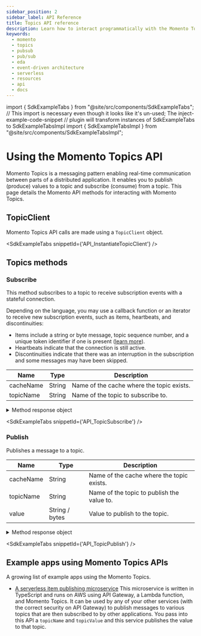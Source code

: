 ```yaml
---
sidebar_position: 2
sidebar_label: API Reference
title: Topics API reference
description: Learn how to interact programmatically with the Momento Topics API.
keywords:
  - momento
  - topics
  - pubsub
  - pub/sub
  - eda
  - event-driven architecture
  - serverless
  - resources
  - api
  - docs
---
```


import { SdkExampleTabs } from "@site/src/components/SdkExampleTabs";
// This import is necessary even though it looks like it's un-used; The inject-example-code-snippet
// plugin will transform instances of SdkExampleTabs to SdkExampleTabsImpl
import { SdkExampleTabsImpl } from "@site/src/components/SdkExampleTabsImpl";

# Using the Momento Topics API

Momento Topics is a messaging pattern enabling real-time communication between parts of a distributed application. It enables you to publish (produce) values to a topic and subscribe (consume) from a topic. This page details the Momento API methods for interacting with Momento Topics.

## TopicClient

Momento Topics API calls are made using a `TopicClient` object.

<SdkExampleTabs snippetId={'API_InstantiateTopicClient'} />

## Topics methods

### Subscribe
This method subscribes to a topic to receive subscription events with a stateful connection.

Depending on the language, you may use a callback function or an iterator to receive new subscription events, such as items, heartbeats, and discontinuities:
- Items include a string or byte message, topic sequence number, and a unique token identifier if one is present ([learn more](https://www.gomomento.com/blog/momento-topics-just-got-more-secure-introducing-embedded-token-identifiers)).
- Heartbeats indicate that the connection is still active.
- Discontinuities indicate that there was an interruption in the subscription and some messages may have been skipped.


| Name            | Type            | Description                                   |
| --------------- | --------------- | --------------------------------------------- |
| cacheName       | String          | Name of the cache where the topic exists.     |
| topicName       | String          | Name of the topic to subscribe to.            |


<details>
  <summary>Method response object</summary>

* Success - Returns a [subscription](./response-objects.md#subscription) object.
* Error

See [response objects](./response-objects.md) for specific information.

</details>

<SdkExampleTabs snippetId={'API_TopicSubscribe'} />

### Publish
Publishes a message to a topic.

| Name            | Type            | Description                                   |
| --------------- | --------------- | --------------------------------------------- |
| cacheName       | String          | Name of the cache where the topic exists.     |
| topicName       | String          | Name of the topic to publish the value to.    |
| value           | String / bytes  | Value to publish to the topic.                |

<details>
  <summary>Method response object</summary>

* Success
* Error

See [response objects](./response-objects.md) for specific information.

</details>

<SdkExampleTabs snippetId={'API_TopicPublish'} />

## Example apps using Momento Topics APIs

A growing list of example apps using the Momento Topics.

- [A serverless item publishing microservice](https://github.com/momentohq/client-sdk-javascript/tree/main/examples/nodejs/lambda-examples/topics-microservice) This microservice is written in TypeScript and runs on AWS using API Gateway, a Lambda function, and Momento Topics. It can be used by any of your other services (with the correct security on API Gateway) to publish messages to various topics that are then subscribed to by other applications. You pass into this API a `topicName` and `topicValue` and this service publishes the value to that topic.
